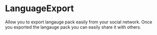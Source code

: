 # LanguageExport
Allow you to export langauge pack easily from your social network. Once you exported the langauge pack you can easily share it with others.
